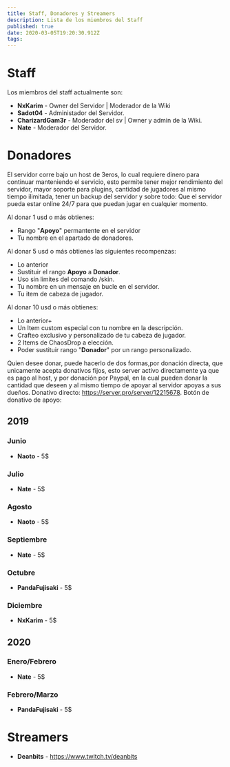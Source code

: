 ```yaml
---
title: Staff, Donadores y Streamers
description: Lista de los miembros del Staff
published: true
date: 2020-03-05T19:20:30.912Z
tags: 
---
```


# Staff
Los miembros del staff actualmente son:

- **NxKarim** - Owner del Servidor | Moderador de la Wiki
- **Sadot04** - Administador del Servidor.
- **CharizardGam3r** - Moderador del sv | Owner y admin de la Wiki.
- **Nate** - Moderador del Servidor.

# Donadores
El servidor corre bajo un host de 3eros, lo cual requiere dinero para continuar manteniendo el servicio, esto permite tener mejor rendimiento del servidor, mayor soporte para plugins, cantidad de jugadores al mismo tiempo ilimitada, tener un backup del servidor y sobre todo: Que el servidor pueda estar online 24/7 para que puedan jugar en cualquier momento.

Al donar 1 usd o más obtienes:

- Rango "**Apoyo**" permantente en el servidor
- Tu nombre en el apartado de donadores.

Al donar 5 usd o más obtienes las siguientes recompenzas:

- Lo anterior 
- Sustituir el rango **Apoyo** a **Donador**.
- Uso sin limites del comando /skin.
- Tu nombre en un mensaje en bucle en el servidor.
- Tu item de cabeza de jugador.

Al donar 10 usd o más obtienes:
- Lo anterior+ 
- Un Item custom especial con tu nombre en la descripción.
- Crafteo exclusivo y personalizado de tu cabeza de jugador.
- 2 Items de ChaosDrop a elección.
- Poder sustituir rango "**Donador**" por un rango personalizado.


Quien desee donar, puede hacerlo de dos formas,por donación directa, que unicamente acepta donativos fijos, esto server activo directamente ya que es pago al host, y por donación por Paypal, en la cual pueden donar la cantidad que deseen y al mismo tiempo de apoyar al servidor apoyas a sus dueños.
Donativo directo: https://server.pro/server/12215678.
Botón de donativo de apoyo: 

## 2019
### Junio
- **Naoto** - 5$
### Julio
- **Nate** - 5$
### Agosto
- **Naoto** - 5$
### Septiembre
- **Nate** - 5$
### Octubre
- **PandaFujisaki** - 5$
### Diciembre
- **NxKarim** - 5$
## 2020
### Enero/Febrero
- **Nate** - 5$
### Febrero/Marzo
- **PandaFujisaki** - 5$


# Streamers
- **Deanbits** - https://www.twitch.tv/deanbits